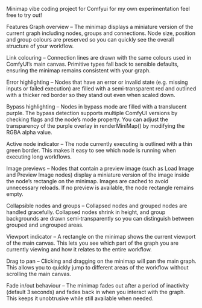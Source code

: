 Minimap vibe coding project  for Comfyui for my own experimentation feel free to try out!


Features
Graph overview – The minimap displays a miniature version of the current graph including nodes, groups and connections. Node size, position and group colours are preserved so you can quickly see the overall structure of your workflow.

Link colouring – Connection lines are drawn with the same colours used in ComfyUI’s main canvas. Primitive types fall back to sensible defaults, ensuring the minimap remains consistent with your graph.

Error highlighting – Nodes that have an error or invalid state (e.g. missing inputs or failed execution) are filled with a semi‑transparent red and outlined with a thicker red border so they stand out even when scaled down.

Bypass highlighting – Nodes in bypass mode are filled with a translucent purple. The bypass detection supports multiple ComfyUI versions by checking flags and the node’s mode property. You can adjust the transparency of the purple overlay in renderMiniMap() by modifying the RGBA alpha value.

Active node indicator – The node currently executing is outlined with a thin green border. This makes it easy to see which node is running when executing long workflows.

Image previews – Nodes that contain a preview image (such as Load Image and Preview Image nodes) display a miniature version of the image inside the node’s rectangle on the minimap. Images are cached to avoid unnecessary reloads. If no preview is available, the node rectangle remains empty.

Collapsible nodes and groups – Collapsed nodes and grouped nodes are handled gracefully. Collapsed nodes shrink in height, and group backgrounds are drawn semi‑transparently so you can distinguish between grouped and ungrouped areas.

Viewport indicator – A rectangle on the minimap shows the current viewport of the main canvas. This lets you see which part of the graph you are currently viewing and how it relates to the entire workflow.

Drag to pan – Clicking and dragging on the minimap will pan the main graph. This allows you to quickly jump to different areas of the workflow without scrolling the main canvas.

Fade in/out behaviour – The minimap fades out after a period of inactivity (default 3 seconds) and fades back in when you interact with the graph. This keeps it unobtrusive while still available when needed.
